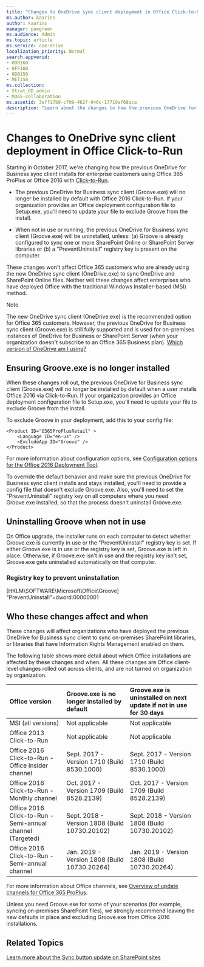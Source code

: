 ```yaml
---
title: "Changes to OneDrive sync client deployment in Office Click-to-Run"
ms.author: kaarins
author: kaarins
manager: pamgreen
ms.audience: Admin
ms.topic: article
ms.service: one-drive
localization_priority: Normal
search.appverid:
- ODB160
- OFF160
- ODB150
- MET150
ms.collection: 
- Strat_OD_admin
- M365-collaboration 
ms.assetid: 3eff17b9-c709-462f-946c-17719af68aca
description: "Learn about the changes to how the previous OneDrive for Business sync client is included in Office 2016 Click-to-Run installations."
---
```


# Changes to OneDrive sync client deployment in Office Click-to-Run

Starting in October 2017, we're changing how the previous OneDrive for Business sync client installs for enterprise customers using Office 365 ProPlus or Office 2016 with [Click-to-Run](https://go.microsoft.com/fwlink/p/?LinkId=526674).
  
- The previous OneDrive for Business sync client (Groove.exe) will no longer be installed by default with Office 2016 Click-to-Run. If your organization provides an Office deployment configuration file to Setup.exe, you'll need to update your file to exclude Groove from the install.
    
- When not in use or running, the previous OneDrive for Business sync client (Groove.exe) will be uninstalled, unless: (a) Groove is already configured to sync one or more SharePoint Online or SharePoint Server libraries or (b) a "PreventUninstall" registry key is present on the computer.
    
These changes won't affect Office 365 customers who are already using the new OneDrive sync client (OneDrive.exe) to sync OneDrive and SharePoint Online files. Neither will these changes affect enterprises who have deployed Office with the traditional Windows Installer-based (MSI) method.
  
> [!NOTE]
> The new OneDrive sync client (OneDrive.exe) is the recommended option for Office 365 customers. However, the previous OneDrive for Business sync client (Groove.exe) is still fully supported and is used for on-premises instances of OneDrive for Business or SharePoint Server (when your organization doesn't subscribe to an Office 365 Business plan). [Which version of OneDrive am I using?](https://support.office.com/article/19246eae-8a51-490a-8d97-a645c151f2ba)
  
## Ensuring Groove.exe is no longer installed

When these changes roll out, the previous OneDrive for Business sync client (Groove.exe) will no longer be installed by default when a user installs Office 2016 via Click-to-Run. If your organization provides an Office deployment configuration file to Setup.exe, you'll need to update your file to exclude Groove from the install.
  
To exclude Groove in your deployment, add this to your config file:
  
```
<Product ID="O365ProPlusRetail" >
    <Language ID="en-us" />
    <ExcludeApp ID="Groove" />
</Product>
```

For more information about configuration options, see [Configuration options for the Office 2016 Deployment Tool](/DeployOffice/configuration-options-for-the-office-2016-deployment-tool).
  
To override the default behavior and make sure the previous OneDrive for Business sync client installs and stays installed, you'll need to provide a config file that doesn't exclude Groove.exe. Also, you'll need to set the "PreventUninstall" registry key on all computers where you need Groove.exe installed, so that the process doesn't uninstall Groove.exe.
  
## Uninstalling Groove when not in use

On Office upgrade, the installer runs on each computer to detect whether Groove.exe is currently in use or the "PreventUninstall" registry key is set. If either Groove.exe is in use or the registry key is set, Groove.exe is left in place. Otherwise, if Groove.exe isn't in use and the registry key isn't set, Groove.exe gets uninstalled automatically on that computer.
  
### Registry key to prevent uninstallation

[HKLM\SOFTWARE\Microsoft\Office\Groove] "PreventUninstall"=dword:00000001
  
## Who these changes affect and when

These changes will affect organizations who have deployed the previous OneDrive for Business sync client to sync on-premises SharePoint libraries, or libraries that have Information Rights Management enabled on them.
  
The following table shows more detail about which Office installations are affected by these changes and when. All these changes are Office client-level changes rolled out across clients, and are not turned on organization by organization.
  
|**Office version**|**Groove.exe is no longer installed by default**|**Groove.exe is uninstalled on next update if not in use for 30 days**|
|:-----|:-----|:-----|
|MSI (all versions)  <br/> |Not applicable  <br/> |Not applicable  <br/> |
|Office 2013 Click-to-Run  <br/> |Not applicable  <br/> |Not applicable  <br/> |
|Office 2016 Click-to-Run - Office Insider channel  <br/> |Sept. 2017 - Version 1710 (Build 8530.1000)  <br/> |Sept. 2017 - Version 1710 (Build 8530.1000)  <br/> |
|Office 2016 Click-to-Run - Monthly channel  <br/> |Oct. 2017 - Version 1709 (Build 8528.2139)  <br/> |Oct. 2017 - Version 1709 (Build 8528.2139)  <br/> |
|Office 2016 Click-to-Run - Semi-annual channel (Targeted)  <br/> |Sept. 2018 - Version 1808 (Build 10730.20102)  <br/> |Sept. 2018 - Version 1808 (Build 10730.20102)  <br/> |
|Office 2016 Click-to-Run - Semi-annual channel  <br/> |Jan. 2019 - Version 1808 (Build 10730.20264)  <br/> |Jan. 2019 - Version 1808 (Build 10730.20264)  <br/> |
   
For more information about Office channels, see [Overview of update channels for Office 365 ProPlus](/DeployOffice/overview-of-update-channels-for-office-365-proplus).
  
Unless you need Groove.exe for some of your scenarios (for example, syncing on-premises SharePoint files), we strongly recommend leaving the new defaults in place and excluding Groove.exe from Office 2016 installations.
  
## Related Topics

[Learn more about the Sync button update on SharePoint sites](https://support.office.com/article/9762aef3-d17f-4486-aae3-9c20bb979cbf)
  

